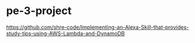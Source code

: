 # pe-3-project
https://github.com/shre-code/Implementing-an-Alexa-Skill-that-provides-study-tips-using-AWS-Lambda-and-DynamoDB

